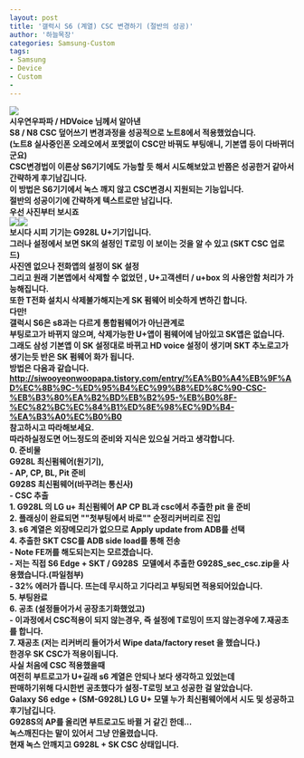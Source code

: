```yaml
---
layout: post
title: '갤럭시 S6 (계열) CSC 변경하기 (절반의 성공)'
author: '하늘목장'
categories: Samsung-Custom
tags:
- Samsung
- Device
- Custom
-
---
```



<script> location.href='https://cafe.naver.com/develoid/816459' ; </script>

<div><div><div><img src="https://dthumb-phinf.pstatic.net/?src=%22https%3A%2F%2Fcafeptthumb-phinf.pstatic.net%2FMjAxNzEyMzFfMTg3%2FMDAxNTE0NzI0Mzk3NDM2.EjYQ-bdiG3LKFHRn75mQ7eBBKhVM5uj38GOVJgD1fykg.k0_RT99TaGnkWmNJGXAcRQJSpMijrzTByQNphac_hqEg.PNG.searphiel9%2F%25EA%25B2%258C%25EC%258B%259C%25EA%25B8%2580_%25EC%259E%2591%25EC%2584%25B1_%25EC%25A0%2584_%25EA%25BC%25AD_%25EC%259D%25BD%25EC%2596%25B4%25EC%25A3%25BC%25EC%2584%25B8%25EC%259A%2594_%2528IT_%25EC%2586%258C%25ED%2586%25B5_%25EA%25B2%258C%25EC%258B%259C%25ED%258C%2590.png%3Ftype%3Dw740%22&amp;type=cafe_wa740"><div><b></div></div><div>시우연우파파 / HDVoice 님께서 알아낸</div><div><b></div><div>S8 / N8 CSC 덮어쓰기 변경과정을 성공적으로 노트8에서 적용했었습니다.</div><div><b></div><div>(노트8 실사중인폰 오레오에서 포멧없이 CSC만 바꿔도 부팅애니, 기본앱 등이 다바뀌더군요)</div><div><b></div><div><b></div><div>CSC변경법이 이론상 S6기기에도 가능할 듯 해서 시도해보았고 반쯤은 성공한거 같아서 간략하게 후기남깁니다.</div><div><b></div><div>이 방법은 S6기기에서 녹스 깨지 않고 CSC변경시 지원되는 기능입니다.</div><div><b></div><div>절반의 성공이기에 간략하게 텍스트로만 남깁니다.</div><div><b></div><div>우선 사진부터 보시죠</div><div><b></div><div><img src="https://cafeptthumb-phinf.pstatic.net/MjAxODA4MTJfMTE5/MDAxNTM0MDYwNDQ1MDE3.dpXll0l_IgX-KSgCxpy_PxWwwgT3qe9GCgpYoYv0V3Ag.p8mdwTEjineAQqxbkr5cRFwiO8kYWsB84oNizFUzA2Ag.JPEG.gch1310/KakaoTalk_20180805_125851671.jpg?type=w740"><b><b><img src="https://cafeptthumb-phinf.pstatic.net/MjAxODA4MTJfMzAg/MDAxNTM0MDYwNDQ1MzMw.xSgd8-FXvk-Zvy7KrkOjDgS0YUh1hKaPUVaO14WeFssg.LiuEm1D4QnR1CYINFIHXw6dYdzKFZih7pJ6n6WVQcoog.JPEG.gch1310/KakaoTalk_20180805_125844734.jpg?type=w740"><b></div><div><b></div><div><span>보시다 시피 기기는 G928L U+기기입니다.</span></div><div><span><b></span></div><div><span>그러나 설정에서 보면 SK의 설정인 T로밍 이 보이는 것을 알 수 있고 (SKT CSC 업로드)</span></div><div><span><b></span></div><div><span>사진엔 없으나 전화앱의 설정이 SK 설정</span></div><div><span><b></span></div><div><span>그리고 원래 기본앱에서 삭제할 수 없었던 , U+고객센터 / u+box 의 사용안함 처리가 가능해집니다.</span></div><div><span><b></span></div><div><span>또한 T전화 설치시 삭제불가해지는게 SK 펌웨어 비슷하게 변하긴 합니다.</span></div><div><span><b></span></div><div><span>다만!</span></div><div><span><b></span></div><div><span>갤럭시 S6은 s8과는 다르게 통합펌웨어가 아닌관계로</span></div><div><span><b></span></div><div><span>부팅로고가 바뀌지 않으며, 삭제가능한 U+앱이 펌웨어에 남아있고 SK앱은 없습니다.</span></div><div><span><b></span></div><div><span>그래도 삼성 기본앱 이 SK 설정대로 바뀌고 HD voice 설정이 생기며 SKT 추노로고가 생기는듯 반은 SK 펌웨어 화가 됩니다.</span></div><div><span><b></span></div><div><b></div><div>방법은 다음과 같습니다.</div><div><b></div><div><div><a href="http://siwooyeonwoopapa.tistory.com/entry/%EA%B0%A4%EB%9F%AD%EC%8B%9C-%ED%95%B4%EC%99%B8%ED%8C%90-CSC-%EB%B3%80%EA%B2%BD%EB%B2%95-%EB%B0%8F-%EC%82%BC%EC%84%B1%ED%8E%98%EC%9D%B4-%EA%B3%A0%EC%B0%B0">http://siwooyeonwoopapa.tistory.com/entry/%EA%B0%A4%EB%9F%AD%EC%8B%9C-%ED%95%B4%EC%99%B8%ED%8C%90-CSC-%EB%B3%80%EA%B2%BD%EB%B2%95-%EB%B0%8F-%EC%82%BC%EC%84%B1%ED%8E%98%EC%9D%B4-%EA%B3%A0%EC%B0%B0</a></div><div><b></div><div>참고하시고 따라해보세요.</div><div><b></div><div>따라하실정도면 어느정도의 준비와 지식은 있으실 거라고 생각합니다.</div><div><b></div><div><b></div><div>0. 준비물</div><div>G928L 최신펌웨어(원기기),&nbsp;</div><div>- AP, CP, BL, Pit 준비</div><div>G928S 최신펌웨어(바꾸려는 통신사)</div><div>- CSC 추출</div><div><b></div><div><b></div><div><b></div><div>1. G928L 의 LG u+ 최신펌웨어 AP CP BL과 csc에서 추출한 pit 을 준비</div><div><b></div><div>2. 플래싱이 완료되면 ""첫부팅에서 바로"" 순정리커버리로 진입</div><div><b></div><div>3. s6 계열은 외장메모리가 없으므로 Apply update from ADB를 선택</div><div><b></div><div>4. 추출한 SKT CSC를 ADB side load를 통해 전송</div><div>- Note FE꺼를 해도되는지는 모르겠습니다.</div><div>- 저는 직접 S6 Edge + SKT / G928S&nbsp; 모델에서 추출한 G928S_sec_csc.zip을 사용했습니다.(파일첨부)</div><div><b></div><div>- 32% 에러가 뜹니다. 뜨는데 무시하고 기다리고 부팅되면 적용되어있습니다.</div><div><b></div><div>5. 부팅완료</div><div><b></div><div>6. 공초 (설정들어가서 공장초기화했었고)</div><div>- 이과정에서 CSC적용이 되지 않는경우, 즉 설정에 T로밍이 뜨지 않는경우에 7.재공초를 합니다.</div><div><b></div><div>7. 재공초 (저는 리커버리 들어가서 Wipe data/factory reset 을 했습니다.)</div><div><b></div><div><b></div><div>한경우 SK CSC가 적용이됩니다.</div><div><b></div><div><b></div><div>사실 처음에 CSC 적용했을때</div><div><b></div><div>여전히 부트로고가 U+길래 s6 계열은 안되나 보다 생각하고 있었는데</div><div><b></div><div>판매하기위해 다시한번 공초했다가 설정-T로밍 보고 성공한 걸 알았습니다.</div><div><b></div><div>Galaxy S6 edge + (SM-G928L) LG U+ 모델 누가 최신펌웨어에서 시도 및 성공하고 후기남깁니다.</div></div><div><b></div><div><b></div><div>G928S의 AP를 올리면 부트로고도 바뀔 거 같긴 한데...</div><div>녹스깨진다는 말이 있어서 그냥 안올렸습니다.</div><div><b></div><div>현재 녹스 안깨지고 G928L + SK CSC 상태입니다.</div></div></div>
